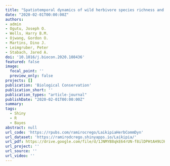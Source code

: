 ```yaml
---
title: "Spatiotemporal dynamics of wild herbivore species richness and occupancy across a savannah rangeland: Implications for conservation"
date: "2020-02-01T00:00:00Z"
authors:
- admin
- Ogutu, Joseph O. 
- Wells, Harry B.M. 
- Ojwang, Gordon O. 
- Martins, Dino J. 
- Leimgruber, Peter 
- Stabach, Jared A.
doi: '10.1016/j.biocon.2020.108436'
featured: false
image:
  focal_point: ''
  preview_only: false
projects: []
publication: 'Biological Conservation'
publication_short: ''
publication_types: "article-journal"
publishDate: "2020-02-01T00:00:00Z"
summary: 
tags: 
  - Shiny
  - R
  - Bayes
abstract: null
url_code: 'https://rpubs.com/ramirocrego/LaikipiaHerbCommDyn'
url_dataset: 'https://ramirodcrego.shinyapps.io/Laikipia/'
url_pdf: https://drive.google.com/file/d/1JNMYB8qkE64rUN-f8ilDPHtAH9UJH0ya/view
url_project: ''
url_source: ''
url_video: ''
---
```



